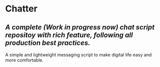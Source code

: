 # Chatter 

## _A complete (Work in progress now) chat script repositoy with rich feature, following all production best practices._
A simple and lightweight messaging script to make digital life easy and more comfortable.
